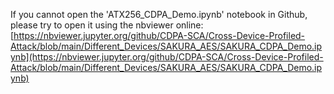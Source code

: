 If you cannot open the 'ATX256\_CDPA\_Demo.ipynb' notebook in Github, please try to open it using the nbviewer online: [https://nbviewer.jupyter.org/github/CDPA-SCA/Cross-Device-Profiled-Attack/blob/main/Different_Devices/SAKURA_AES/SAKURA_CDPA_Demo.ipynb](https://nbviewer.jupyter.org/github/CDPA-SCA/Cross-Device-Profiled-Attack/blob/main/Different_Devices/SAKURA_AES/SAKURA_CDPA_Demo.ipynb)
